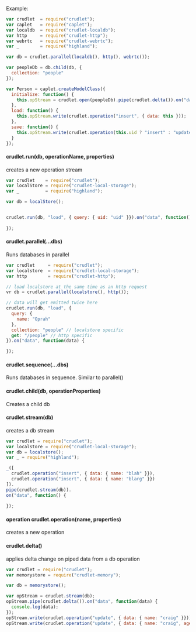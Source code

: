 Example:

```javascript
var crudlet  = require("crudlet");
var caplet   = require("caplet");
var localdb  = require("crudlet-localdb");
var http     = require("crudlet-http");
var webrtc   = require("crudlet-webrtc");
var _        = require("highland");

var db = crudlet.parallel(localdb(), http(), webrtc());

var peopleDb = db.child(db, {
  collection: "people"
});

var Person = caplet.createModelClass({
  initialize: function() {
    this.opStream = crudlet.open(peopleDb).pipe(crudlet.delta()).on("data", this.set.bind(this, "data"));
  }, 
  load: function() {
    this.opStream.write(crudlet.operation("insert", { data: this }));
  },
  save: function() {
    this.opStream.write(crudlet.operation(this.uid ? "insert" : "update", { data: this }));
  }
});

```

#### crudlet.run(db, operationName, properties)

creates a new operation stream

```javascript
var crudlet    = require("crudlet");
var localStore = require("crudlet-local-storage");
var _          = require("highland");

var db = localStore();


crudlet.run(db, "load", { query: { uid: "uid" }}).on("data", function() {
  
});

```

#### crudlet.parallel(...dbs)

Runs databases in parallel

```javascript
var crudlet     = require("crudlet");
var localstore  = require("crudlet-local-storage");
var http        = require("crudlet-http");

// load localstore at the same time as an http request
vr db = crudlet.parallel(localstore(), http());

// data will get emitted twice here
crudlet.run(db, "load", {
  query: {
    name: "Oprah"
  },
  collection: "people" // localstore specific
  get: "/people" // http specific
}).on("data", function(data) {

});
```

#### crudlet.sequence(...dbs)

Runs databases in sequence. Similar to parallel()

#### crudlet.child(db, operationProperties)

Creates a child db

#### crudlet.stream(db)

creates a db stream

```javascript
var crudlet = require("crudlet");
var localstore = require("crudlet-local-storage");
var db = localstore();
var _ = require("highland");

_([
  crudlet.operation("insert", { data: { name: "blah" }}),
  crudlet.operation("insert", { data: { name: "blarg" }})
]).
pipe(crudlet.stream(db)).
on("data", function() {
  
});


```

#### operation crudlet.operation(name, properties)

creates a new operation

#### crudlet.delta()

applies delta change on piped data from a db operation

```javascript
var crudlet = require("crudlet");
var memorystore = require("crudlet-memory");

var db = memorystore();

var opStream = crudlet.stream(db);
opStream.pipe(crudlet.delta()).on("data", function(data) {
  console.log(data);
});
opStream.write(crudlet.operation("update", { data: { name: "craig" }})); // delta { name: craig }
opStream.write(crudlet.operation("update", { data: { name: "craig", age: 17 }})); // delta { age: 17 }
```


<!--

```javascript
var through = require("through2");


function createDb() {

  var store = [];

  return function () {
    return through.obj(function(operation, enc, next) {
      if (operation.name === "insert") insert.call(this, operation, enc, next);
      if (operation.name === "update") update.call(this, operation, enc, next);
      if (operation.name === "remove") remove.call(this, operation, enc, next);
      if (operation.name === "load")   load.call(this, operation, enc, next);
    });
  }

  function insert (data) {

  }

  function update (data) {

  }

  function update (data) {

  }
}
```

-->

